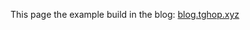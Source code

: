 This page the example build in the blog: [blog.tghop.xyz](https://blog.thop.xyz/interfacing-your-api-for-blazor-web-assembly-ckdqai1g60372l9s1f80p2d6o)
